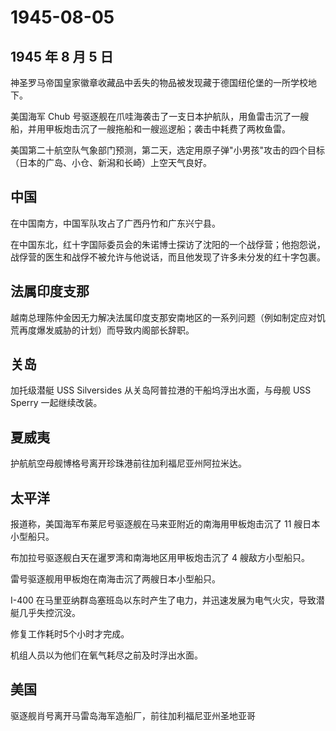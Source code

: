 # 1945-08-05

## 1945 年 8 月 5 日

神圣罗马帝国皇家徽章收藏品中丢失的物品被发现藏于德国纽伦堡的一所学校地下。

美国海军 Chub
号驱逐舰在爪哇海袭击了一支日本护航队，用鱼雷击沉了一艘船，并用甲板炮击沉了一艘拖船和一艘巡逻船；袭击中耗费了两枚鱼雷。

美国第二十航空队气象部门预测，第二天，选定用原子弹"小男孩"攻击的四个目标（日本的广岛、小仓、新潟和长崎）上空天气良好。

## 中国

在中国南方，中国军队攻占了广西丹竹和广东兴宁县。

在中国东北，红十字国际委员会的朱诺博士探访了沈阳的一个战俘营；他抱怨说，战俘营的医生和战俘不被允许与他说话，而且他发现了许多未分发的红十字包裹。

## 法属印度支那

越南总理陈仲金因无力解决法属印度支那安南地区的一系列问题（例如制定应对饥荒再度爆发威胁的计划）而导致内阁部长辞职。

## 关岛

加托级潜艇 USS Silversides 从关岛阿普拉港的干船坞浮出水面，与母舰 USS
Sperry 一起继续改装。

## 夏威夷

护航航空母舰博格号离开珍珠港前往加利福尼亚州阿拉米达。

## 太平洋

报道称，美国海军布莱尼号驱逐舰在马来亚附近的南海用甲板炮击沉了 11
艘日本小型船只。

布加拉号驱逐舰白天在暹罗湾和南海地区用甲板炮击沉了 4 艘敌方小型船只。

雷号驱逐舰用甲板炮在南海击沉了两艘日本小型船只。

I-400
在马里亚纳群岛塞班岛以东时产生了电力，并迅速发展为电气火灾，导致潜艇几乎失控沉没。

修复工作耗时5个小时才完成。

机组人员以为他们在氧气耗尽之前及时浮出水面。

## 美国

驱逐舰肖号离开马雷岛海军造船厂，前往加利福尼亚州圣地亚哥

